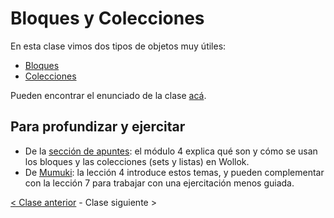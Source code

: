 # Bloques y Colecciones

En esta clase vimos dos tipos de objetos muy útiles:
- [Bloques](http://wiki.uqbar.org/wiki/articles/bloques.html)
- [Colecciones](http://wiki.uqbar.org/wiki/articles/intro-a-colecciones.html)

Pueden encontrar el enunciado de la clase [acá](https://docs.google.com/document/d/14RmgfZC6RjwK20G-pnzFUNqFeMAwfUwaJiQGX9hcUhM/edit?usp=sharing).

## Para profundizar y ejercitar

- De la [sección de apuntes](http://www.pdep.com.ar/material/apuntes): el módulo 4 explica qué son y cómo se usan los bloques y las colecciones (sets y listas) en Wollok.
- De [Mumuki](https://wollok.mumuki.io/chapters/31-programacion-con-objetos): la lección 4 introduce estos temas, y pueden complementar con la lección 7 para trabajar con una ejercitación menos guiada.

[< Clase anterior](https://github.com/pdep-mit/bitacora-de-clase/blob/master/clase-18.md) - Clase siguiente >
